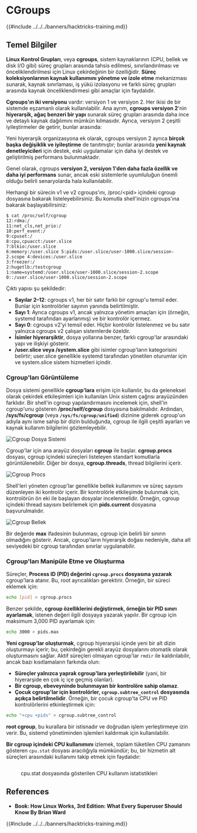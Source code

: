 # CGroups

{{#include ../../../banners/hacktricks-training.md}}

## Temel Bilgiler

**Linux Kontrol Grupları**, veya **cgroups**, sistem kaynaklarının (CPU, bellek ve disk I/O gibi) süreç grupları arasında tahsis edilmesi, sınırlandırılması ve önceliklendirilmesi için Linux çekirdeğinin bir özelliğidir. **Süreç koleksiyonlarının kaynak kullanımını yönetme ve izole etme** mekanizması sunarak, kaynak sınırlaması, iş yükü izolasyonu ve farklı süreç grupları arasında kaynak önceliklendirmesi gibi amaçlar için faydalıdır.

**Cgroups'ın iki versiyonu** vardır: versiyon 1 ve versiyon 2. Her ikisi de bir sistemde eşzamanlı olarak kullanılabilir. Ana ayrım, **cgroups versiyon 2**'nin **hiyerarşik, ağaç benzeri bir yapı** sunarak süreç grupları arasında daha ince ve detaylı kaynak dağılımını mümkün kılmasıdır. Ayrıca, versiyon 2 çeşitli iyileştirmeler de getirir, bunlar arasında:

Yeni hiyerarşik organizasyona ek olarak, cgroups versiyon 2 ayrıca **birçok başka değişiklik ve iyileştirme** de tanıtmıştır; bunlar arasında **yeni kaynak denetleyicileri** için destek, eski uygulamalar için daha iyi destek ve geliştirilmiş performans bulunmaktadır.

Genel olarak, cgroups **versiyon 2, versiyon 1'den daha fazla özellik ve daha iyi performans** sunar, ancak eski sistemlerle uyumluluğun önemli olduğu belirli senaryolarda hala kullanılabilir.

Herhangi bir sürecin v1 ve v2 cgroups'ını, /proc/\<pid> içindeki cgroup dosyasına bakarak listeleyebilirsiniz. Bu komutla shell'inizin cgroups'ına bakarak başlayabilirsiniz:
```shell-session
$ cat /proc/self/cgroup
12:rdma:/
11:net_cls,net_prio:/
10:perf_event:/
9:cpuset:/
8:cpu,cpuacct:/user.slice
7:blkio:/user.slice
6:memory:/user.slice 5:pids:/user.slice/user-1000.slice/session-2.scope 4:devices:/user.slice
3:freezer:/
2:hugetlb:/testcgroup
1:name=systemd:/user.slice/user-1000.slice/session-2.scope
0::/user.slice/user-1000.slice/session-2.scope
```
Çıktı yapısı şu şekildedir:

- **Sayılar 2–12**: cgroups v1, her bir satır farklı bir cgroup'u temsil eder. Bunlar için kontrolörler sayının yanında belirtilmiştir.
- **Sayı 1**: Ayrıca cgroups v1, ancak yalnızca yönetim amaçları için (örneğin, systemd tarafından ayarlanmış) ve bir kontrolör içermez.
- **Sayı 0**: cgroups v2'yi temsil eder. Hiçbir kontrolör listelenmez ve bu satır yalnızca cgroups v2 çalışan sistemlerde özeldir.
- **İsimler hiyerarşiktir**, dosya yollarına benzer, farklı cgroup'lar arasındaki yapı ve ilişkiyi gösterir.
- **/user.slice veya /system.slice** gibi isimler cgroup'ların kategorisini belirtir; user.slice genellikle systemd tarafından yönetilen oturumlar için ve system.slice sistem hizmetleri içindir.

### Cgroup'ları Görüntüleme

Dosya sistemi genellikle **cgroup'lara** erişim için kullanılır, bu da geleneksel olarak çekirdek etkileşimleri için kullanılan Unix sistem çağrısı arayüzünden farklıdır. Bir shell'in cgroup yapılandırmasını incelemek için, shell'in cgroup'unu gösteren **/proc/self/cgroup** dosyasına bakılmalıdır. Ardından, **/sys/fs/cgroup** (veya **`/sys/fs/cgroup/unified`**) dizinine giderek cgroup'un adıyla aynı isme sahip bir dizin bulduğunda, cgroup ile ilgili çeşitli ayarları ve kaynak kullanım bilgilerini gözlemleyebilir.

![Cgroup Dosya Sistemi](<../../../images/image (1128).png>)

Cgroup'lar için ana arayüz dosyaları **cgroup** ile başlar. **cgroup.procs** dosyası, cgroup içindeki süreçleri listeleyen standart komutlarla görüntülenebilir. Diğer bir dosya, **cgroup.threads**, thread bilgilerini içerir.

![Cgroup Procs](<../../../images/image (281).png>)

Shell'leri yöneten cgroup'lar genellikle bellek kullanımını ve süreç sayısını düzenleyen iki kontrolör içerir. Bir kontrolörle etkileşimde bulunmak için, kontrolörün ön eki ile başlayan dosyalar incelenmelidir. Örneğin, cgroup içindeki thread sayısını belirlemek için **pids.current** dosyasına başvurulmalıdır.

![Cgroup Bellek](<../../../images/image (677).png>)

Bir değerde **max** ifadesinin bulunması, cgroup için belirli bir sınırın olmadığını gösterir. Ancak, cgroup'ların hiyerarşik doğası nedeniyle, daha alt seviyedeki bir cgroup tarafından sınırlar uygulanabilir.

### Cgroup'ları Manipüle Etme ve Oluşturma

Süreçler, **Process ID (PID) değerini `cgroup.procs` dosyasına yazarak** cgroup'lara atanır. Bu, root ayrıcalıkları gerektirir. Örneğin, bir süreci eklemek için:
```bash
echo [pid] > cgroup.procs
```
Benzer şekilde, **cgroup özelliklerini değiştirmek, örneğin bir PID sınırı ayarlamak**, istenen değeri ilgili dosyaya yazarak yapılır. Bir cgroup için maksimum 3,000 PID ayarlamak için:
```bash
echo 3000 > pids.max
```
**Yeni cgroup'lar oluşturmak**, cgroup hiyerarşisi içinde yeni bir alt dizin oluşturmayı içerir; bu, çekirdeğin gerekli arayüz dosyalarını otomatik olarak oluşturmasını sağlar. Aktif süreçleri olmayan cgroup'lar `rmdir` ile kaldırılabilir, ancak bazı kısıtlamaların farkında olun:

- **Süreçler yalnızca yaprak cgroup'lara yerleştirilebilir** (yani, bir hiyerarşide en çok iç içe geçmiş olanlar).
- **Bir cgroup, ebeveyninde bulunmayan bir kontrolöre sahip olamaz**.
- **Çocuk cgroup'lar için kontrolörler, `cgroup.subtree_control` dosyasında açıkça belirtilmelidir**. Örneğin, bir çocuk cgroup'ta CPU ve PID kontrolörlerini etkinleştirmek için:
```bash
echo "+cpu +pids" > cgroup.subtree_control
```
**root cgroup**, bu kurallara bir istisnadır ve doğrudan işlem yerleştirmeye izin verir. Bu, sistemd yönetiminden işlemleri kaldırmak için kullanılabilir.

**Bir cgroup içindeki CPU kullanımını** izlemek, toplam tüketilen CPU zamanını gösteren `cpu.stat` dosyası aracılığıyla mümkündür; bu, bir hizmetin alt süreçleri arasındaki kullanımı takip etmek için faydalıdır:

<figure><img src="../../../images/image (908).png" alt=""><figcaption><p>cpu.stat dosyasında gösterilen CPU kullanım istatistikleri</p></figcaption></figure>

## References

- **Book: How Linux Works, 3rd Edition: What Every Superuser Should Know By Brian Ward**

{{#include ../../../banners/hacktricks-training.md}}
